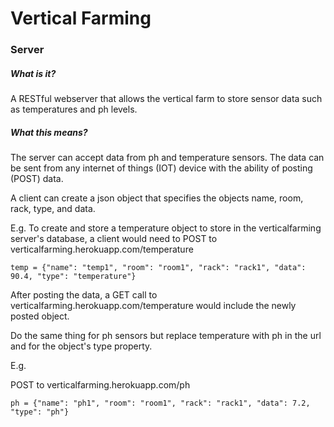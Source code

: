 # Vertical Farming

### Server

##### What is it?
A RESTful webserver that allows the vertical farm to store sensor data such as temperatures and ph levels. 

##### What this means?
The server can accept data from ph and temperature sensors. The data can be sent from any internet of things (IOT)
device with the ability of posting (POST) data.

A client can create a json object that specifies the objects name, room, rack, type, and data.

E.g. To create and store a temperature object to store in the verticalfarming server's database, a client would need to 
POST to verticalfarming.herokuapp.com/temperature

`temp = {"name": "temp1", "room": "room1", "rack": "rack1", "data": 90.4, "type": "temperature"}`

After posting the data, a GET call to verticalfarming.herokuapp.com/temperature would include the newly posted object.

Do the same thing for ph sensors but replace temperature with ph in the url and for the object's type property. 

E.g.

POST to verticalfarming.herokuapp.com/ph

`ph = {"name": "ph1", "room": "room1", "rack": "rack1", "data": 7.2, "type": "ph"}`






